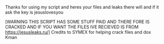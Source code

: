 Thanks for using my script and heres your files and leaks there will and if it ask the key is jesuslovesyou

[WARNING THIS SCRIPT HAS SOME STUFF PAID AND THERE FORE IS CRACKED AND IF YOU WANT THE FILES IVE RECIEVED IS FROM https://jesusleaks.ru/]
Credits to SYMEX for helping crack files and dox Kman
